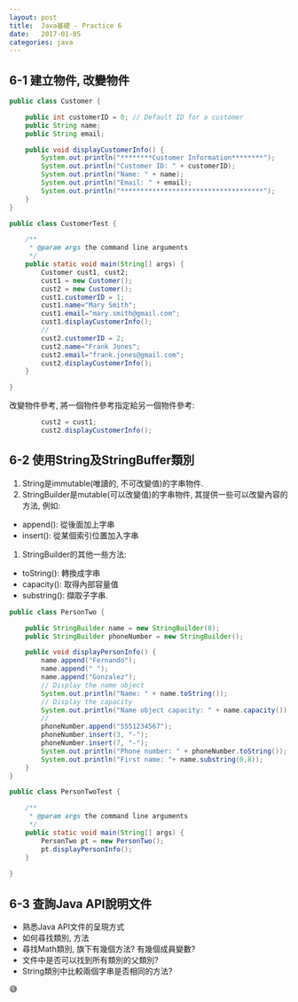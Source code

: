 ```yaml
---
layout:	post
title:	Java基礎 - Practice 6
date:	2017-01-05
categories: java
---
```

## 6-1 建立物件, 改變物件

```java
public class Customer {

    public int customerID = 0; // Default ID for a customer
    public String name;
    public String email;

    public void displayCustomerInfo() {
        System.out.println("********Customer Information********");
        System.out.println("Customer ID: " + customerID);
        System.out.println("Name: " + name);
        System.out.println("Email: " + email);
        System.out.println("************************************");
    }
}

```

```java
public class CustomerTest {

    /**
     * @param args the command line arguments
     */
    public static void main(String[] args) {
        Customer cust1, cust2;
        cust1 = new Customer();
        cust2 = new Customer();
        cust1.customerID = 1;
        cust1.name="Mary Smith";
        cust1.email="mary.smith@gmail.com";
        cust1.displayCustomerInfo();
        //
        cust2.customerID = 2;
        cust2.name="Frank Jones";
        cust2.email="frank.jones@gmail.com";
        cust2.displayCustomerInfo();
    }

}
```

改變物件參考, 將一個物件參考指定給另一個物件參考:

```java
        cust2 = cust1;
        cust2.displayCustomerInfo();
```

## 6-2 使用String及StringBuffer類別

1. String是immutable(唯讀的, 不可改變值)的字串物件.
1. StringBuilder是mutable(可以改變值)的字串物件, 其提供一些可以改變內容的方法, 例如:
  - append(): 從後面加上字串
  - insert(): 從某個索引位置加入字串
1. StringBuilder的其他一些方法:
  - toString(): 轉換成字串
  - capacity(): 取得內部容量值
  - substring(): 擷取子字串.

```java
public class PersonTwo {

    public StringBuilder name = new StringBuilder(8);
    public StringBuilder phoneNumber = new StringBuilder();

    public void displayPersonInfo() {
        name.append("Fernando");
        name.append(" ");
        name.append("Gonzalez");
        // Display the name object
        System.out.println("Name: " + name.toString());
        // Display the capacity
        System.out.println("Name object capacity: " + name.capacity());
        //
        phoneNumber.append("5551234567");
        phoneNumber.insert(3, "-");
        phoneNumber.insert(7, "-");
        System.out.println("Phone number: " + phoneNumber.toString());
        System.out.println("First name: "+ name.substring(0,8));
    }
}
```

```java
public class PersonTwoTest {

    /**
     * @param args the command line arguments
     */
    public static void main(String[] args) {
        PersonTwo pt = new PersonTwo();
        pt.displayPersonInfo();
    }
    
}
```

## 6-3 查詢Java API說明文件

- 熟悉Java API文件的呈現方式
- 如何尋找類別, 方法
- 尋找Math類別, 旗下有幾個方法? 有幾個成員變數?
- 文件中是否可以找到所有類別的父類別?
- String類別中比較兩個字串是否相同的方法?

:sweat_smile:

